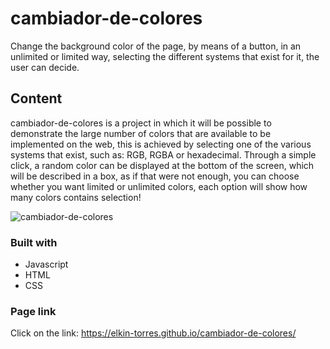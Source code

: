 # cambiador-de-colores
Change the background color of the page, by means of a button, in an unlimited or limited way, selecting the different systems that exist for it, the user can decide.

## Content
cambiador-de-colores is a project in which it will be possible to demonstrate the large number of colors that are available to be implemented on the web, this is achieved by selecting one of the various systems that exist, such as: RGB, RGBA or hexadecimal. Through a simple click, a random color can be displayed at the bottom of the screen, which will be described in a box, as if that were not enough, you can choose whether you want limited or unlimited colors, each option will show how many colors contains selection!

![cambiador-de-colores](https://github.com/Elkin-Torres/cambiador-de-colores/assets/110268931/9c02a523-baec-4e70-93e8-f5ccbf00fd94)

### Built with
- Javascript
- HTML
- CSS

### Page link

Click on the link: https://elkin-torres.github.io/cambiador-de-colores/
